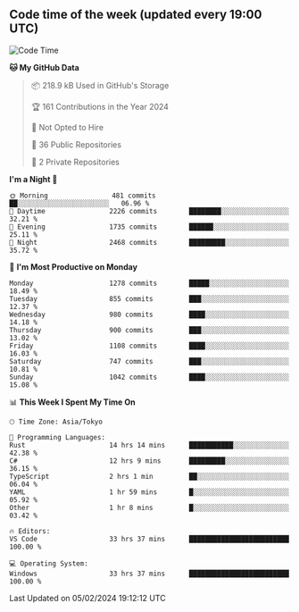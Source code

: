 ## Code time of the week (updated every 19:00 UTC)

<!--START_SECTION:waka-->
![Code Time](http://img.shields.io/badge/Code%20Time-2%2C617%20hrs%2023%20mins-blue)

**🐱 My GitHub Data** 

> 📦 218.9 kB Used in GitHub's Storage 
 > 
> 🏆 161 Contributions in the Year 2024
 > 
> 🚫 Not Opted to Hire
 > 
> 📜 36 Public Repositories 
 > 
> 🔑 2 Private Repositories 
 > 
**I'm a Night 🦉** 

```text
🌞 Morning                481 commits         ██░░░░░░░░░░░░░░░░░░░░░░░   06.96 % 
🌆 Daytime                2226 commits        ████████░░░░░░░░░░░░░░░░░   32.21 % 
🌃 Evening                1735 commits        ██████░░░░░░░░░░░░░░░░░░░   25.11 % 
🌙 Night                  2468 commits        █████████░░░░░░░░░░░░░░░░   35.72 % 
```
📅 **I'm Most Productive on Monday** 

```text
Monday                   1278 commits        █████░░░░░░░░░░░░░░░░░░░░   18.49 % 
Tuesday                  855 commits         ███░░░░░░░░░░░░░░░░░░░░░░   12.37 % 
Wednesday                980 commits         ████░░░░░░░░░░░░░░░░░░░░░   14.18 % 
Thursday                 900 commits         ███░░░░░░░░░░░░░░░░░░░░░░   13.02 % 
Friday                   1108 commits        ████░░░░░░░░░░░░░░░░░░░░░   16.03 % 
Saturday                 747 commits         ███░░░░░░░░░░░░░░░░░░░░░░   10.81 % 
Sunday                   1042 commits        ████░░░░░░░░░░░░░░░░░░░░░   15.08 % 
```


📊 **This Week I Spent My Time On** 

```text
🕑︎ Time Zone: Asia/Tokyo

💬 Programming Languages: 
Rust                     14 hrs 14 mins      ███████████░░░░░░░░░░░░░░   42.38 % 
C#                       12 hrs 9 mins       █████████░░░░░░░░░░░░░░░░   36.15 % 
TypeScript               2 hrs 1 min         ██░░░░░░░░░░░░░░░░░░░░░░░   06.04 % 
YAML                     1 hr 59 mins        █░░░░░░░░░░░░░░░░░░░░░░░░   05.92 % 
Other                    1 hr 8 mins         █░░░░░░░░░░░░░░░░░░░░░░░░   03.42 % 

🔥 Editors: 
VS Code                  33 hrs 37 mins      █████████████████████████   100.00 % 

💻 Operating System: 
Windows                  33 hrs 37 mins      █████████████████████████   100.00 % 
```


 Last Updated on 05/02/2024 19:12:12 UTC
<!--END_SECTION:waka-->